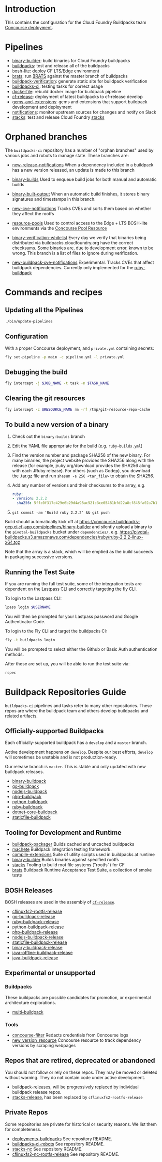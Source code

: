 # Introduction

This contains the configuration for the Cloud Foundry Buildpacks team [Concourse deployment](https://concourse.buildpacks-gcp.ci.cf-app.com/).

# Pipelines

* [binary-builder](pipelines/binary-builder.yml): build binaries for Cloud Foundry buildpacks
* [buildpacks](pipelines/templates/buildpack.yml): test and release all of the buildpacks
* [bosh-lite](pipelines/templates/bosh-lite.yml): deploy CF LTS/Edge environment
* [brats](pipelines/brats.yml): run [BRATS](https://github.com/cloudfoundry/brats) against the master branch of buildpacks
* [buildpack-verification](pipelines/buildpack-verification.yml): generate static site for buildpack verification
* [buildpacks-ci](pipelines/buildpacks-ci.yml): testing tasks for correct usage
* [dockerfile](pipelines/dockerfile.yml): rebuild docker image for buildpack
	pipeline
* [cf-release](pipelines/cf-release.yml): deployment of latest buildpacks to
	cf-release develop
* [gems-and-extensions](pipelines/gems-and-extensions.yml): gems and extensions that support buildpack development and deployment
* [notifications](pipelines/notifications.yml): monitor upstream sources for
	changes and notify on Slack
* [stacks](pipelines/stacks.yml): test and release Cloud Foundry [stacks](https://github.com/cloudfoundry/stacks)

# Orphaned branches

The `buildpacks-ci` repository has a number of "orphan branches" used by various jobs and robots to manage state. These branches are:

* [new-release-notifications](https://github.com/cloudfoundry/buildpacks-ci/commits/new-release-notifications) When a dependency included in a buildpack has a new version released, an update is made to this branch

* [binary-builds](https://github.com/cloudfoundry/buildpacks-ci/commits/binary-builds) Used to enqueue build jobs for both manual and automatic builds

* [binary-built-output](https://github.com/cloudfoundry/buildpacks-ci/commits/binary-built-output) When an automatic build finishes, it stores binary signatures and timestamps in this branch.


* [new-cve-notifications](https://github.com/cloudfoundry/buildpacks-ci/commits/new-cve-notifications) Tracks CVEs and sorts them based on whether they affect the rootfs


* [resource-pools](https://github.com/cloudfoundry/buildpacks-ci/commits/resource-pools) Used to control access to the Edge + LTS BOSH-lite environments via the [Concourse Pool Resource](https://github.com/concourse/pool-resource)

* [binary-verification-whitelist](https://github.com/cloudfoundry/buildpacks-ci/commits/binary-verification-whitelist) Every day we verify that binaries being distributed via buildpacks.cloudfoundry.org have the correct checksums. Some binaries are, due to development error, known to be wrong. This branch is a list of files to ignore during verification.

* [new-buildpack-cve-notifications](https://github.com/cloudfoundry/buildpacks-ci/tree/new-cve-notifications) Experimental. Tracks CVEs that affect buildpack dependencies. Currently only implemented for the [ruby-buildpack](https://github.com/cloudfoundry/ruby-buildpack)

# Commands and recipes

## Updating all the Pipelines

```sh
./bin/update-pipelines
```

## Configuration

With a proper Concourse deployment, and `private.yml` containing secrets:

```sh
fly set-pipeline -p main -c pipeline.yml -l private.yml
```

## Debugging the build

```sh
fly intercept -j $JOB_NAME -t task -n $TASK_NAME
```

## Clearing the git resources

```sh
fly intercept -c $RESOURCE_NAME rm -rf /tmp/git-resource-repo-cache
```

## To build a new version of a binary

1. Check out the `binary-builds` branch
2. Edit the YAML file appropriate for the build (e.g. `ruby-builds.yml`)
3. Find the version number and package SHA256 of the new binary. For many binaries, the project website provides the SHA256 along with the release (for example, jruby.org/download provides the SHA256 along with each JRuby release). For others (such as Godep), you download the .tar.gz file and run `shasum -a 256 <tar_file>` to obtain the SHA256.
4. Add any number of versions and their checksums to the array, e.g.

	```yaml
	ruby:
	- version: 2.2.2
	  sha256: 5ffc0f317e429e6b29d4a98ac521c3ce65481bfd22a8cf845fa02a7b113d9b44
	```

5. `git commit -am 'Build ruby 2.2.2' && git push`

Build should automatically kick off at
https://concourse.buildpacks-gcp.ci.cf-app.com/pipelines/binary-builder and silently
upload a binary to the `pivotal-buildpacks` bucket under
`dependencies/`,
e.g. https://pivotal-buildpacks.s3.amazonaws.com/dependencies/ruby/ruby-2.2.2-linux-x64.tgz

Note that the array is a stack, which will be emptied as the build
succeeds in packaging successive versions.


## Running the Test Suite

If you are running the full test suite, some of the integration tests are dependent on the Lastpass CLI and correctly targeting the fly CLI.

To login to the Lastpass CLI:

```sh
lpass login $USERNAME
```

You will then be prompted for your Lastpass password and Google Authenticator Code.

To login to the Fly CLI and target the buildpacks CI:

```sh
fly -t buildpacks login
```

You will be prompted to select either the Github or Basic Auth authentication methods.

After these are set up, you will be able to run the test suite via:

```sh
rspec
```

# Buildpack Repositories Guide

`buildpacks-ci` pipelines and tasks refer to many other repositories. These repos are where the buildpack team and others develop buildpacks and related artifacts.

## Officially-supported Buildpacks

Each officially-supported buildpack has a `develop` and a `master` branch.

Active development happens on `develop`. Despite our best efforts, `develop` will sometimes be unstable and is not production-ready.

Our release branch is `master`. This is stable and only updated with new buildpack releases.

* [binary-buildpack](https://github.com/cloudfoundry/binary-buildpack)
* [go-buildpack](https://github.com/cloudfoundry/go-buildpack)
* [nodejs-buildpack](https://github.com/cloudfoundry/nodejs-buildpack)
* [php-buildpack](https://github.com/cloudfoundry/php-buildpack)
* [python-buildpack](https://github.com/cloudfoundry/python-buildpack)
* [ruby-buildpack](https://github.com/cloudfoundry/ruby-buildpack)
* [dotnet-core-buildpack](https://github.com/cloudfoundry/dotnet-core-buildpack)
* [staticfile-buildpack](https://github.com/cloudfoundry/static-buildpack)

## Tooling for Development and Runtime

* [buildpack-packager](https://github.com/cloudfoundry/buildpack-packager)   Builds cached and uncached buildpacks
* [machete](https://github.com/cloudfoundry/machete)           Buildpack integration testing framework.
* [compile-extensions](https://github.com/cloudfoundry/compile-extensions) Suite of utility scripts used in buildpacks at runtime
* [binary-builder](https://github.com/cloudfoundry/binary-builder)           Builds binaries against specified rootfs
* [stacks](https://github.com/cloudfoundry/stacks) Tooling to build root file systems ("rootfs") for CF
* [brats](https://github.com/cloudfoundry/brats) Buildpack Runtime Acceptance Test Suite, a collection of smoke tests

## BOSH Releases

BOSH releases are used in the assembly of [`cf-release`](https://github.com/cloudfoundry/cf-release).

* [cflinuxfs2-rootfs-release](https://github.com/cloudfoundry/cflinuxfs2-rootfs-release)
* [go-buildpack-release](https://github.com/cloudfoundry/go-buildpack-release)
* [ruby-buildpack-release](https://github.com/cloudfoundry/ruby-buildpack-release)
* [python-buildpack-release](https://github.com/cloudfoundry/python-buildpack-release)
* [php-buildpack-release](https://github.com/cloudfoundry/php-buildpack-release)
* [nodejs-buildpack-release](https://github.com/cloudfoundry/nodejs-buildpack-release)
* [staticfile-buildpack-release](https://github.com/cloudfoundry/staticfile-buildpack-release)
* [binary-buildpack-release](https://github.com/cloudfoundry/binary-buildpack-release)
* [java-offline-buildpack-release](https://github.com/cloudfoundry/java-offline-buildpack-release)
* [java-buildpack-release](https://github.com/cloudfoundry/java-buildpack-release)

## Experimental or unsupported

### Buildpacks

These buildpacks are possible candidates for promotion, or experimental architecture explorations.

* [multi-buildpack](https://github.com/cloudfoundry-incubator/multi-buildpack)

### Tools

* [concourse-filter](https://github.com/pivotal-cf-experimental/concourse-filter) Redacts credentials from Concourse logs
* [new_version_resource](https://github.com/pivotal-cf-experimental/new_version_resource) Concourse resource to track dependency versions by scraping webpages

## Repos that are retired, deprecated or abandoned

You should not follow or rely on these repos. They may be moved or deleted without warning. They do not contain code under active development.

* [buildpack-releases](https://github.com/cloudfoundry-attic/buildpack-releases), will be progressively replaced by individual buildpack release repos.
* [stacks-release](https://github.com/pivotal-cf-experimental/stacks-release), has been replaced by `cflinuxfs2-rootfs-release`

## Private Repos

Some repositories are private for historical or security reasons. We list them for completeness.

* [deployments-buildpacks](https://github.com/pivotal-cf/deployments-buildpacks) See repository README.
* [buildpacks-ci-robots](https://github.com/pivotal-cf/buildpacks-ci-robots) See repository README.
* [stacks-nc](https://github.com/pivotal-cf/stacks-nc) See repository README.
* [cflinuxfs2-nc-rootfs-release](https://github.com/pivotal-cf/cflinuxfs2-nc-rootfs-release) See repository README.
